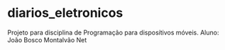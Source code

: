# diarios_eletronicos

Projeto para disciplina de Programação para disposítivos móveis. 
Aluno: João Bosco Montalvão Net